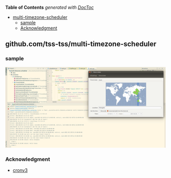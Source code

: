 <!-- START doctoc generated TOC please keep comment here to allow auto update -->
<!-- DON'T EDIT THIS SECTION, INSTEAD RE-RUN doctoc TO UPDATE -->
**Table of Contents**  *generated with [DocToc](https://github.com/thlorenz/doctoc)*

- [multi-timezone-scheduler](#github.com/tss-tss/multi-timezone-scheduler)
  - [sample](#sample)
  - [Acknowledgment](#acknowledgment)

<!-- END doctoc generated TOC please keep comment here to allow auto update -->

## github.com/tss-tss/multi-timezone-scheduler


### sample

![](./tz.png)

### Acknowledgment

- [cronv3](https://github.com/robfig/cron/v3)
